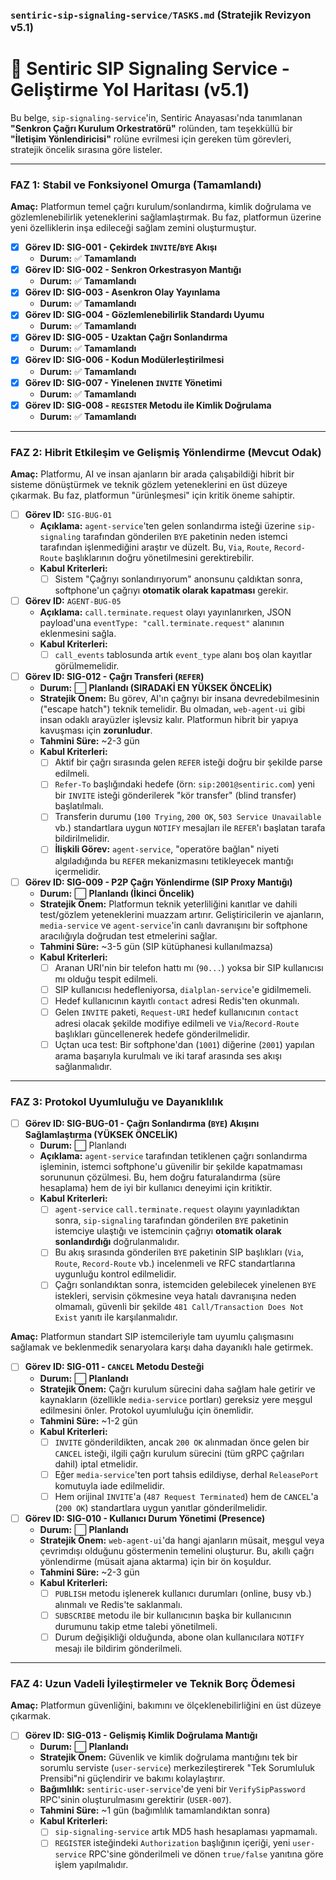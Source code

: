 ### **`sentiric-sip-signaling-service/TASKS.md` (Stratejik Revizyon v5.1)**

# 🚦 Sentiric SIP Signaling Service - Geliştirme Yol Haritası (v5.1)

Bu belge, `sip-signaling-service`'in, Sentiric Anayasası'nda tanımlanan **"Senkron Çağrı Kurulum Orkestratörü"** rolünden, tam teşekküllü bir **"İletişim Yönlendiricisi"** rolüne evrilmesi için gereken tüm görevleri, stratejik öncelik sırasına göre listeler.

---

### **FAZ 1: Stabil ve Fonksiyonel Omurga (Tamamlandı)**

**Amaç:** Platformun temel çağrı kurulum/sonlandırma, kimlik doğrulama ve gözlemlenebilirlik yeteneklerini sağlamlaştırmak. Bu faz, platformun üzerine yeni özelliklerin inşa edileceği sağlam zemini oluşturmuştur.

-   [x] **Görev ID: SIG-001 - Çekirdek `INVITE`/`BYE` Akışı**
    -   **Durum:** ✅ **Tamamlandı**
-   [x] **Görev ID: SIG-002 - Senkron Orkestrasyon Mantığı**
    -   **Durum:** ✅ **Tamamlandı**
-   [x] **Görev ID: SIG-003 - Asenkron Olay Yayınlama**
    -   **Durum:** ✅ **Tamamlandı**
-   [x] **Görev ID: SIG-004 - Gözlemlenebilirlik Standardı Uyumu**
    -   **Durum:** ✅ **Tamamlandı**
-   [x] **Görev ID: SIG-005 - Uzaktan Çağrı Sonlandırma**
    -   **Durum:** ✅ **Tamamlandı**
-   [x] **Görev ID: SIG-006 - Kodun Modülerleştirilmesi**
    -   **Durum:** ✅ **Tamamlandı**
-   [x] **Görev ID: SIG-007 - Yinelenen `INVITE` Yönetimi**
    -   **Durum:** ✅ **Tamamlandı**
-   [x] **Görev ID: SIG-008 - `REGISTER` Metodu ile Kimlik Doğrulama**
    -   **Durum:** ✅ **Tamamlandı**

---

### **FAZ 2: Hibrit Etkileşim ve Gelişmiş Yönlendirme (Mevcut Odak)**

**Amaç:** Platformu, AI ve insan ajanların bir arada çalışabildiği hibrit bir sisteme dönüştürmek ve teknik gözlem yeteneklerini en üst düzeye çıkarmak. Bu faz, platformun "ürünleşmesi" için kritik öneme sahiptir.

-   [ ] **Görev ID:** `SIG-BUG-01`
    *   **Açıklama:** `agent-service`'ten gelen sonlandırma isteği üzerine `sip-signaling` tarafından gönderilen `BYE` paketinin neden istemci tarafından işlenmediğini araştır ve düzelt. Bu, `Via`, `Route`, `Record-Route` başlıklarının doğru yönetilmesini gerektirebilir.
    *   **Kabul Kriterleri:**
        *   [ ] Sistem "Çağrıyı sonlandırıyorum" anonsunu çaldıktan sonra, softphone'un çağrıyı **otomatik olarak kapatması** gerekir.

-   [ ] **Görev ID:** `AGENT-BUG-05`
    *   **Açıklama:** `call.terminate.request` olayı yayınlanırken, JSON payload'una `eventType: "call.terminate.request"` alanının eklenmesini sağla.
    *   **Kabul Kriterleri:**
        *   [ ] `call_events` tablosunda artık `event_type` alanı boş olan kayıtlar görülmemelidir.

-   [ ] **Görev ID: SIG-012 - Çağrı Transferi (`REFER`)**
    -   **Durum:** ⬜ **Planlandı (SIRADAKİ EN YÜKSEK ÖNCELİK)**
    -   **Stratejik Önem:** Bu görev, AI'ın çağrıyı bir insana devredebilmesinin ("escape hatch") teknik temelidir. Bu olmadan, `web-agent-ui` gibi insan odaklı arayüzler işlevsiz kalır. Platformun hibrit bir yapıya kavuşması için **zorunludur**.
    -   **Tahmini Süre:** ~2-3 gün
    -   **Kabul Kriterleri:**
        -   [ ] Aktif bir çağrı sırasında gelen `REFER` isteği doğru bir şekilde parse edilmeli.
        -   [ ] `Refer-To` başlığındaki hedefe (örn: `sip:2001@sentiric.com`) yeni bir `INVITE` isteği gönderilerek "kör transfer" (blind transfer) başlatılmalı.
        -   [ ] Transferin durumu (`100 Trying`, `200 OK`, `503 Service Unavailable` vb.) standartlara uygun `NOTIFY` mesajları ile `REFER`'ı başlatan tarafa bildirilmelidir.
        -   [ ] **İlişkili Görev:** `agent-service`, "operatöre bağlan" niyeti algıladığında bu `REFER` mekanizmasını tetikleyecek mantığı içermelidir.

-   [ ] **Görev ID: SIG-009 - P2P Çağrı Yönlendirme (SIP Proxy Mantığı)**
    -   **Durum:** ⬜ **Planlandı (İkinci Öncelik)**
    -   **Stratejik Önem:** Platformun teknik yeterliliğini kanıtlar ve dahili test/gözlem yeteneklerini muazzam artırır. Geliştiricilerin ve ajanların, `media-service` ve `agent-service`'in canlı davranışını bir softphone aracılığıyla doğrudan test etmelerini sağlar.
    -   **Tahmini Süre:** ~3-5 gün (SIP kütüphanesi kullanılmazsa)
    -   **Kabul Kriterleri:**
        -   [ ] Aranan URI'nin bir telefon hattı mı (`90...`) yoksa bir SIP kullanıcısı mı olduğu tespit edilmeli.
        -   [ ] SIP kullanıcısı hedefleniyorsa, `dialplan-service`'e gidilmemeli.
        -   [ ] Hedef kullanıcının kayıtlı `contact` adresi Redis'ten okunmalı.
        -   [ ] Gelen `INVITE` paketi, `Request-URI` hedef kullanıcının `contact` adresi olacak şekilde modifiye edilmeli ve `Via`/`Record-Route` başlıkları güncellenerek hedefe gönderilmelidir.
        -   [ ] Uçtan uca test: Bir softphone'dan (`1001`) diğerine (`2001`) yapılan arama başarıyla kurulmalı ve iki taraf arasında ses akışı sağlanmalıdır.

---

### **FAZ 3: Protokol Uyumluluğu ve Dayanıklılık**

-   [ ] **Görev ID: SIG-BUG-01 - Çağrı Sonlandırma (`BYE`) Akışını Sağlamlaştırma (YÜKSEK ÖNCELİK)**
    -   **Durum:** ⬜ Planlandı
    -   **Açıklama:** `agent-service` tarafından tetiklenen çağrı sonlandırma işleminin, istemci softphone'u güvenilir bir şekilde kapatmaması sorununun çözülmesi. Bu, hem doğru faturalandırma (süre hesaplama) hem de iyi bir kullanıcı deneyimi için kritiktir.
    -   **Kabul Kriterleri:**
        -   [ ] `agent-service` `call.terminate.request` olayını yayınladıktan sonra, `sip-signaling` tarafından gönderilen `BYE` paketinin istemciye ulaştığı ve istemcinin çağrıyı **otomatik olarak sonlandırdığı** doğrulanmalıdır.
        -   [ ] Bu akış sırasında gönderilen `BYE` paketinin SIP başlıkları (`Via`, `Route`, `Record-Route` vb.) incelenmeli ve RFC standartlarına uygunluğu kontrol edilmelidir.
        -   [ ] Çağrı sonlandıktan sonra, istemciden gelebilecek yinelenen `BYE` istekleri, servisin çökmesine veya hatalı davranışına neden olmamalı, güvenli bir şekilde `481 Call/Transaction Does Not Exist` yanıtı ile karşılanmalıdır.
        
**Amaç:** Platformun standart SIP istemcileriyle tam uyumlu çalışmasını sağlamak ve beklenmedik senaryolara karşı daha dayanıklı hale getirmek.

-   [ ] **Görev ID: SIG-011 - `CANCEL` Metodu Desteği**
    -   **Durum:** ⬜ **Planlandı**
    -   **Stratejik Önem:** Çağrı kurulum sürecini daha sağlam hale getirir ve kaynakların (özellikle `media-service` portları) gereksiz yere meşgul edilmesini önler. Protokol uyumluluğu için önemlidir.
    -   **Tahmini Süre:** ~1-2 gün
    -   **Kabul Kriterleri:**
        -   [ ] `INVITE` gönderildikten, ancak `200 OK` alınmadan önce gelen bir `CANCEL` isteği, ilgili çağrı kurulum sürecini (tüm gRPC çağrıları dahil) iptal etmelidir.
        -   [ ] Eğer `media-service`'ten port tahsis edildiyse, derhal `ReleasePort` komutuyla iade edilmelidir.
        -   [ ] Hem orijinal `INVITE`'a (`487 Request Terminated`) hem de `CANCEL`'a (`200 OK`) standartlara uygun yanıtlar gönderilmelidir.

-   [ ] **Görev ID: SIG-010 - Kullanıcı Durum Yönetimi (Presence)**
    -   **Durum:** ⬜ **Planlandı**
    -   **Stratejik Önem:** `web-agent-ui`'da hangi ajanların müsait, meşgul veya çevrimdışı olduğunu göstermenin temelini oluşturur. Bu, akıllı çağrı yönlendirme (müsait ajana aktarma) için bir ön koşuldur.
    -   **Tahmini Süre:** ~2-3 gün
    -   **Kabul Kriterleri:**
        -   [ ] `PUBLISH` metodu işlenerek kullanıcı durumları (online, busy vb.) alınmalı ve Redis'te saklanmalı.
        -   [ ] `SUBSCRIBE` metodu ile bir kullanıcının başka bir kullanıcının durumunu takip etme talebi yönetilmeli.
        -   [ ] Durum değişikliği olduğunda, abone olan kullanıcılara `NOTIFY` mesajı ile bildirim gönderilmeli.

---

### **FAZ 4: Uzun Vadeli İyileştirmeler ve Teknik Borç Ödemesi**

**Amaç:** Platformun güvenliğini, bakımını ve ölçeklenebilirliğini en üst düzeye çıkarmak.

-   [ ] **Görev ID: SIG-013 - Gelişmiş Kimlik Doğrulama Mantığı**
    -   **Durum:** ⬜ **Planlandı**
    -   **Stratejik Önem:** Güvenlik ve kimlik doğrulama mantığını tek bir sorumlu serviste (`user-service`) merkezileştirerek "Tek Sorumluluk Prensibi"ni güçlendirir ve bakımı kolaylaştırır.
    -   **Bağımlılık:** `sentiric-user-service`'de yeni bir `VerifySipPassword` RPC'sinin oluşturulmasını gerektirir (`USER-007`).
    -   **Tahmini Süre:** ~1 gün (bağımlılık tamamlandıktan sonra)
    -   **Kabul Kriterleri:**
        -   [ ] `sip-signaling-service` artık MD5 hash hesaplaması yapmamalı.
        -   [ ] `REGISTER` isteğindeki `Authorization` başlığının içeriği, yeni `user-service` RPC'sine gönderilmeli ve dönen `true/false` yanıtına göre işlem yapılmalıdır.

